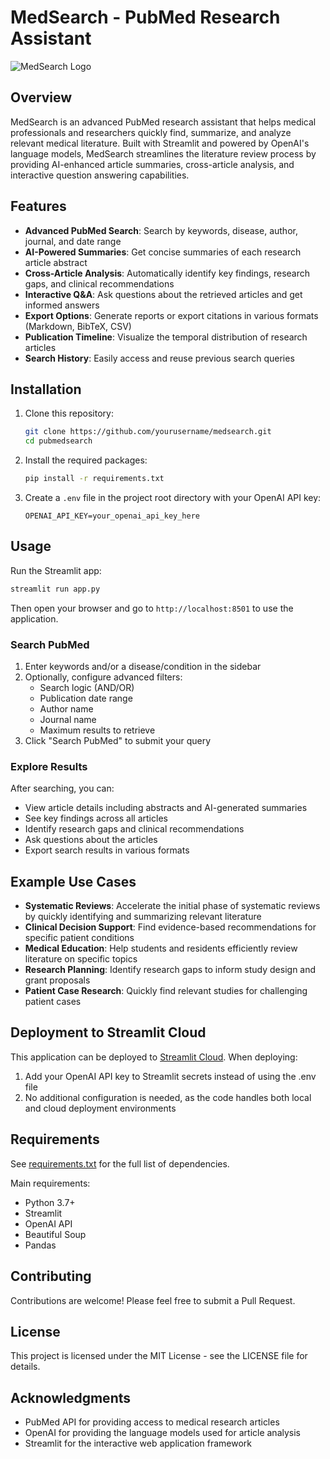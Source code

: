 # MedSearch - PubMed Research Assistant

![MedSearch Logo](https://i.ibb.co/GRpZBYB/dna-icon.png)

## Overview

MedSearch is an advanced PubMed research assistant that helps medical professionals and researchers quickly find, summarize, and analyze relevant medical literature. Built with Streamlit and powered by OpenAI's language models, MedSearch streamlines the literature review process by providing AI-enhanced article summaries, cross-article analysis, and interactive question answering capabilities.

## Features

- **Advanced PubMed Search**: Search by keywords, disease, author, journal, and date range
- **AI-Powered Summaries**: Get concise summaries of each research article abstract
- **Cross-Article Analysis**: Automatically identify key findings, research gaps, and clinical recommendations
- **Interactive Q&A**: Ask questions about the retrieved articles and get informed answers
- **Export Options**: Generate reports or export citations in various formats (Markdown, BibTeX, CSV)
- **Publication Timeline**: Visualize the temporal distribution of research articles
- **Search History**: Easily access and reuse previous search queries

## Installation

1. Clone this repository:
   ```bash
   git clone https://github.com/yourusername/medsearch.git
   cd pubmedsearch
   ```

2. Install the required packages:
   ```bash
   pip install -r requirements.txt
   ```

3. Create a `.env` file in the project root directory with your OpenAI API key:
   ```
   OPENAI_API_KEY=your_openai_api_key_here
   ```

## Usage

Run the Streamlit app:
```bash
streamlit run app.py
```

Then open your browser and go to `http://localhost:8501` to use the application.

### Search PubMed

1. Enter keywords and/or a disease/condition in the sidebar
2. Optionally, configure advanced filters:
   - Search logic (AND/OR)
   - Publication date range
   - Author name
   - Journal name
   - Maximum results to retrieve
3. Click "Search PubMed" to submit your query

### Explore Results

After searching, you can:
- View article details including abstracts and AI-generated summaries
- See key findings across all articles
- Identify research gaps and clinical recommendations
- Ask questions about the articles
- Export search results in various formats

## Example Use Cases

- **Systematic Reviews**: Accelerate the initial phase of systematic reviews by quickly identifying and summarizing relevant literature
- **Clinical Decision Support**: Find evidence-based recommendations for specific patient conditions
- **Medical Education**: Help students and residents efficiently review literature on specific topics
- **Research Planning**: Identify research gaps to inform study design and grant proposals
- **Patient Case Research**: Quickly find relevant studies for challenging patient cases

## Deployment to Streamlit Cloud

This application can be deployed to [Streamlit Cloud]([https://streamlit.io/cloud](https://noor-pubmed-summarizer.streamlit.app/)). When deploying:

1. Add your OpenAI API key to Streamlit secrets instead of using the .env file
2. No additional configuration is needed, as the code handles both local and cloud deployment environments

## Requirements

See [requirements.txt](requirements.txt) for the full list of dependencies.

Main requirements:
- Python 3.7+
- Streamlit
- OpenAI API
- Beautiful Soup
- Pandas

## Contributing

Contributions are welcome! Please feel free to submit a Pull Request.

## License

This project is licensed under the MIT License - see the LICENSE file for details.

## Acknowledgments

- PubMed API for providing access to medical research articles
- OpenAI for providing the language models used for article analysis
- Streamlit for the interactive web application framework
